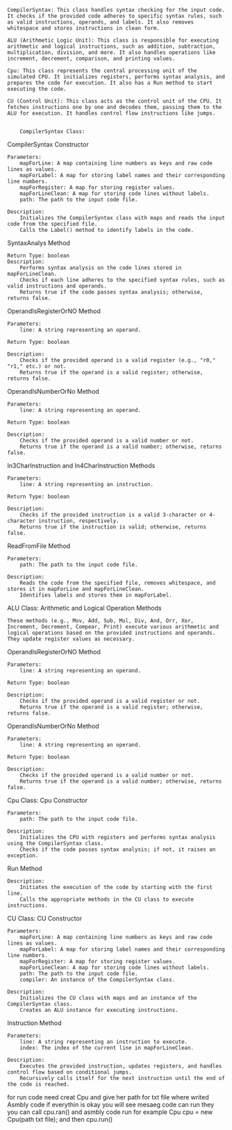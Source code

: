     CompilerSyntax: This class handles syntax checking for the input code. It checks if the provided code adheres to specific syntax rules, such as valid instructions, operands, and labels. It also removes whitespace and stores instructions in clean form.

    ALU (Arithmetic Logic Unit): This class is responsible for executing arithmetic and logical instructions, such as addition, subtraction, multiplication, division, and more. It also handles operations like increment, decrement, comparison, and printing values.

    Cpu: This class represents the central processing unit of the simulated CPU. It initializes registers, performs syntax analysis, and prepares the code for execution. It also has a Run method to start executing the code.

    CU (Control Unit): This class acts as the control unit of the CPU. It fetches instructions one by one and decodes them, passing them to the ALU for execution. It handles control flow instructions like jumps.  


        CompilerSyntax Class:
CompilerSyntax Constructor

    Parameters:
        mapForLine: A map containing line numbers as keys and raw code lines as values.
        mapForLabel: A map for storing label names and their corresponding line numbers.
        mapForRegister: A map for storing register values.
        mapForLineClean: A map for storing code lines without labels.
        path: The path to the input code file.

    Description:
        Initializes the CompilerSyntax class with maps and reads the input code from the specified file.
        Calls the Label() method to identify labels in the code.

SyntaxAnalys Method

    Return Type: boolean
    Description:
        Performs syntax analysis on the code lines stored in mapForLineClean.
        Checks if each line adheres to the specified syntax rules, such as valid instructions and operands.
        Returns true if the code passes syntax analysis; otherwise, returns false.

OperandIsRegisterOrNO Method

    Parameters:
        line: A string representing an operand.

    Return Type: boolean

    Description:
        Checks if the provided operand is a valid register (e.g., "r0," "r1," etc.) or not.
        Returns true if the operand is a valid register; otherwise, returns false.

OperandIsNumberOrNo Method

    Parameters:
        line: A string representing an operand.

    Return Type: boolean

    Description:
        Checks if the provided operand is a valid number or not.
        Returns true if the operand is a valid number; otherwise, returns false.

In3CharInstruction and In4CharInstruction Methods

    Parameters:
        line: A string representing an instruction.

    Return Type: boolean

    Description:
        Checks if the provided instruction is a valid 3-character or 4-character instruction, respectively.
        Returns true if the instruction is valid; otherwise, returns false.

ReadFromFile Method

    Parameters:
        path: The path to the input code file.

    Description:
        Reads the code from the specified file, removes whitespace, and stores it in mapForLine and mapForLineClean.
        Identifies labels and stores them in mapForLabel.

ALU Class:
Arithmetic and Logical Operation Methods

    These methods (e.g., Mov, Add, Sub, Mul, Div, And, Orr, Xor, Increment, Decrement, Compear, Print) execute various arithmetic and logical operations based on the provided instructions and operands.
    They update register values as necessary.

OperandIsRegisterOrNO Method

    Parameters:
        line: A string representing an operand.

    Return Type: boolean

    Description:
        Checks if the provided operand is a valid register or not.
        Returns true if the operand is a valid register; otherwise, returns false.

OperandIsNumberOrNo Method

    Parameters:
        line: A string representing an operand.

    Return Type: boolean

    Description:
        Checks if the provided operand is a valid number or not.
        Returns true if the operand is a valid number; otherwise, returns false.

Cpu Class:
Cpu Constructor

    Parameters:
        path: The path to the input code file.

    Description:
        Initializes the CPU with registers and performs syntax analysis using the CompilerSyntax class.
        Checks if the code passes syntax analysis; if not, it raises an exception.

Run Method

    Description:
        Initiates the execution of the code by starting with the first line.
        Calls the appropriate methods in the CU class to execute instructions.

CU Class:
CU Constructor

    Parameters:
        mapForLine: A map containing line numbers as keys and raw code lines as values.
        mapForLabel: A map for storing label names and their corresponding line numbers.
        mapForRegister: A map for storing register values.
        mapForLineClean: A map for storing code lines without labels.
        path: The path to the input code file.
        compiler: An instance of the CompilerSyntax class.

    Description:
        Initializes the CU class with maps and an instance of the CompilerSyntax class.
        Creates an ALU instance for executing instructions.

Instruction Method

    Parameters:
        line: A string representing an instruction to execute.
        index: The index of the current line in mapForLineClean.

    Description:
        Executes the provided instruction, updates registers, and handles control flow based on conditional jumps.
        Recursively calls itself for the next instruction until the end of the code is reached.
  
for run code need creat Cpu and give her path for txt file where writed Asmbly  code if everythin is okay you will see mesaeg code can run 
they you can call cpu.ran() and asmbly code run  for example
Cpu cpu = new Cpu(path txt file);
and then cpu.run()
  
